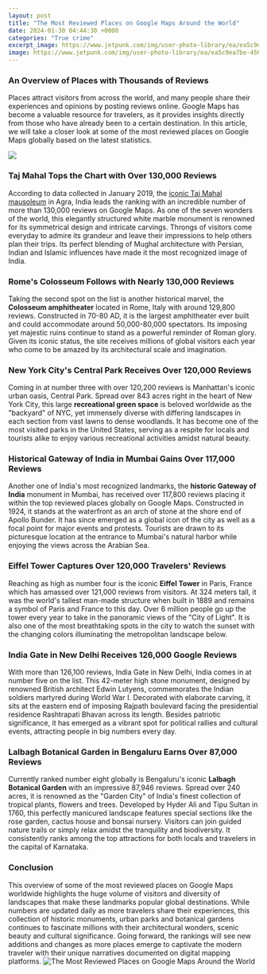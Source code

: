 ```yaml
---
layout: post
title: "The Most Reviewed Places on Google Maps Around the World"
date: 2024-01-30 04:44:30 +0000
categories: "True crime"
excerpt_image: https://www.jetpunk.com/img/user-photo-library/ea/ea5c9ea7be-450.png
image: https://www.jetpunk.com/img/user-photo-library/ea/ea5c9ea7be-450.png
---
```


### An Overview of Places with Thousands of Reviews
Places attract visitors from across the world, and many people share their experiences and opinions by posting reviews online. Google Maps has become a valuable resource for travelers, as it provides insights directly from those who have already been to a certain destination. In this article, we will take a closer look at some of the most reviewed places on Google Maps globally based on the latest statistics.

![](https://preview.redd.it/20-most-reviewed-places-on-google-maps-v0-6xq4ta11cyg81.png?auto=webp&amp;s=a48cc100fc40ff17d22d8b1acdfbb1ae51eaf1b6)
### Taj Mahal Tops the Chart with Over 130,000 Reviews  
According to data collected in January 2019, the [iconic Taj Mahal mausoleum](https://fistore.mysenprints.com/collection/ader) in Agra, India leads the ranking with an incredible number of more than 130,000 reviews on Google Maps. As one of the seven wonders of the world, this elegantly structured white marble monument is renowned for its symmetrical design and intricate carvings. Throngs of visitors come everyday to admire its grandeur and leave their impressions to help others plan their trips. Its perfect blending of Mughal architecture with Persian, Indian and Islamic influences have made it the most recognized image of India.
### Rome's Colosseum Follows with Nearly 130,000 Reviews
Taking the second spot on the list is another historical marvel, the **Colosseum amphitheater** located in Rome, Italy with around 129,800 reviews. Constructed in 70-80 AD, it is the largest amphitheater ever built and could accommodate around 50,000-80,000 spectators. Its imposing yet majestic ruins continue to stand as a powerful reminder of Roman glory. Given its iconic status, the site receives millions of global visitors each year who come to be amazed by its architectural scale and imagination.
### New York City's Central Park Receives Over 120,000 Reviews   
Coming in at number three with over 120,200 reviews is Manhattan's iconic urban oasis, Central Park. Spread over 843 acres right in the heart of New York City, this large **recreational green space** is beloved worldwide as the "backyard" of NYC, yet immensely diverse with differing landscapes in each section from vast lawns to dense woodlands. It has become one of the most visited parks in the United States, serving as a respite for locals and tourists alike to enjoy various recreational activities amidst natural beauty.
### Historical Gateway of India in Mumbai Gains Over 117,000 Reviews
Another one of India's most recognized landmarks, the **historic Gateway of India** monument in Mumbai, has received over 117,800 reviews placing it within the top reviewed places globally on Google Maps. Constructed in 1924, it stands at the waterfront as an arch of stone at the shore end of Apollo Bunder. It has since emerged as a global icon of the city as well as a focal point for major events and protests. Tourists are drawn to its picturesque location at the entrance to Mumbai's natural harbor while enjoying the views across the Arabian Sea.
### Eiffel Tower Captures Over 120,000 Travelers' Reviews     
Reaching as high as number four is the iconic **Eiffel Tower** in Paris, France which has amassed over 121,000 reviews from visitors. At 324 meters tall, it was the world's tallest man-made structure when built in 1889 and remains a symbol of Paris and France to this day. Over 6 million people go up the tower every year to take in the panoramic views of the "City of Light". It is also one of the most breathtaking spots in the city to watch the sunset with the changing colors illuminating the metropolitan landscape below.
### India Gate in New Delhi Receives 126,000 Google Reviews
With more than 126,100 reviews, India Gate in New Delhi, India comes in at number five on the list. This 42-meter high stone monument, designed by renowned British architect Edwin Lutyens, commemorates the Indian soldiers martyred during World War I. Decorated with elaborate carving, it sits at the eastern end of imposing Rajpath boulevard facing the presidential residence Rashtrapati Bhavan across its length. Besides patriotic significance, it has emerged as a vibrant spot for political rallies and cultural events, attracting people in big numbers every day.
### Lalbagh Botanical Garden in Bengaluru Earns Over 87,000 Reviews    
Currently ranked number eight globally is Bengaluru's iconic **Lalbagh Botanical Garden** with an impressive 87,946 reviews. Spread over 240 acres, it is renowned as the "Garden City" of India's finest collection of tropical plants, flowers and trees. Developed by Hyder Ali and Tipu Sultan in 1760, this perfectly manicured landscape features special sections like the rose garden, cactus house and bonsai nursery. Visitors can join guided nature trails or simply relax amidst the tranquility and biodiversity. It consistently ranks among the top attractions for both locals and travelers in the capital of Karnataka.   
### Conclusion
This overview of some of the most reviewed places on Google Maps worldwide highlights the huge volume of visitors and diversity of landscapes that make these landmarks popular global destinations. While numbers are updated daily as more travelers share their experiences, this collection of historic monuments, urban parks and botanical gardens continues to fascinate millions with their architectural wonders, scenic beauty and cultural significance. Going forward, the rankings will see new additions and changes as more places emerge to captivate the modern traveler with their unique narratives documented on digital mapping platforms.
![The Most Reviewed Places on Google Maps Around the World](https://www.jetpunk.com/img/user-photo-library/ea/ea5c9ea7be-450.png)